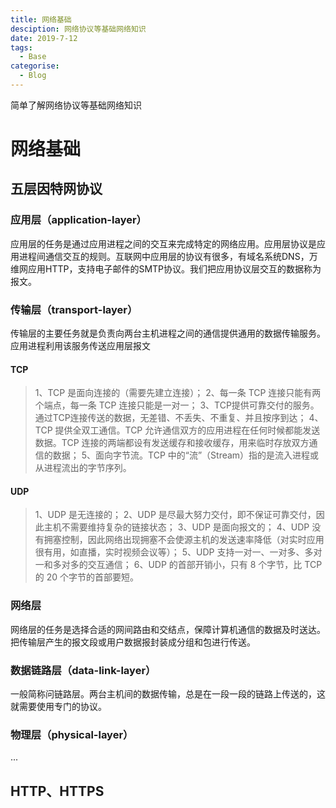 ```yaml
---
title: 网络基础
desciption: 网络协议等基础网络知识
date: 2019-7-12
tags:
  - Base
categorise:
  - Blog 
---
```


简单了解网络协议等基础网络知识

<!-- more -->

# 网络基础

## 五层因特网协议
### 应用层（application-layer）
应用层的任务是通过应用进程之间的交互来完成特定的网络应用。应用层协议是应用进程间通信交互的规则。互联网中应用层的协议有很多，有域名系统DNS，万维网应用HTTP，支持电子邮件的SMTP协议。我们把应用协议层交互的数据称为报文。
### 传输层（transport-layer）
传输层的主要任务就是负责向两台主机进程之间的通信提供通用的数据传输服务。应用进程利用该服务传送应用层报文
#### TCP
>1、TCP 是面向连接的（需要先建立连接）；
>2、每一条 TCP 连接只能有两个端点，每一条 TCP 连接只能是一对一；
>3、TCP提供可靠交付的服务。通过TCP连接传送的数据，无差错、不丢失、不重复、并且按序到达；
>4、TCP 提供全双工通信。TCP 允许通信双方的应用进程在任何时候都能发送数据。TCP 连接的两端都设有发送缓存和接收缓存，用来临时存放双方通信的数据；
>5、面向字节流。TCP 中的“流”（Stream）指的是流入进程或从进程流出的字节序列。

#### UDP
>1、UDP 是无连接的；
>2、UDP 是尽最大努力交付，即不保证可靠交付，因此主机不需要维持复杂的链接状态；
>3、UDP 是面向报文的；
>4、UDP 没有拥塞控制，因此网络出现拥塞不会使源主机的发送速率降低（对实时应用很有用，如直播，实时视频会议等）；
>5、UDP 支持一对一、一对多、多对一和多对多的交互通信；
>6、UDP 的首部开销小，只有 8 个字节，比 TCP 的 20 个字节的首部要短。

### 网络层
网络层的任务是选择合适的网间路由和交结点，保障计算机通信的数据及时送达。把传输层产生的报文段或用户数据报封装成分组和包进行传送。

### 数据链路层（data-link-layer）


一般简称问链路层。两台主机间的数据传输，总是在一段一段的链路上传送的，这就需要使用专门的协议。



### 物理层（physical-layer）
...

## HTTP、HTTPS
